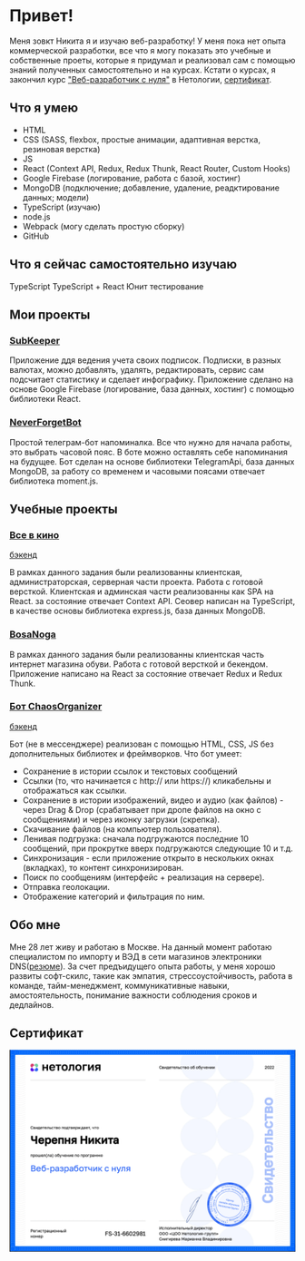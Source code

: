 # Привет! #

Меня зовкт Никита я и изучаю веб-разработку! У меня пока нет опыта коммерческой разработки, все что я могу показать это учебные и собственные проеты, которые я придумал и реализовал сам с помощью знаний полученных самостоятельно и на курсах. Кстати о курсах, я закончил курс ["Веб-разработчик с нуля"](https://netology.ru/programs/web-developer) в Нетологии, [сертификат](#cert).

## Что я умею ##

* HTML 
* CSS (SASS, flexbox, простые анимации, адаптивная верстка, резиновая верстка)
* JS
* React (Context API, Redux, Redux Thunk, React Router, Custom Hooks)
* Google Firebase (логирование, работа с базой, хостинг)
* MongoDB (подключение; добавление, удаление, реадктирование данных; модели)
* TypeScript (изучаю)
* node.js
* Webpack (могу сделать простую сборку)
* GitHub

## Что я сейчас самостоятельно изучаю ##

TypeScript
TypeScript + React
Юнит тестирование

## Мои проекты ##

### [SubKeeper](https://github.com/cherry-pynya/SubKeeper) ###
Приложение ддя ведения учета своих подписок. Подписки, в разных валютах, можно добавлять, удалять, редактировать, сервис сам подсчитает статистику и сделает инфографику. Приложение сделано на основе Google Firebase (логирование, база данных, хостинг) с помощью библиотеки React.

### [NeverForgetBot](https://github.com/cherry-pynya/neverForget_bot) ###

Простой телеграм-бот напоминалка. Все что нужно для начала работы, это выбрать часовой пояс. В боте можно оставлять себе напоминания на будущее. Бот сделан на основе библиотеки TelegramApi, база данных MongoDB, за работу со временем и часовыми поясами отвечает библиотека moment.js.

## Учебные проекты ##

### [Все в кино](https://github.com/cherry-pynya/netology-final-diplom-front) ###
[бэкенд](https://github.com/cherry-pynya/ahj_diploma_back)

В рамках данного задания были реализованны клиентская, администраторская, серверная части проекта. Работа с готовой версткой. Клиентская и админская части реализованны как SPA на React. за состояние отвечает Context API. Сеовер написан на TypeScript, в качестве основы библиотека express.js, база данных MongoDB.

### [BosaNoga](https://github.com/cherry-pynya/react-diploma) ###

В рамках данного задания были реализованны клиентская часть интернет магазина обуви. Работа с готовой версткой и бекендом. Приложение написано на React за состояние отвечает Redux и Redux Thunk.

### [Бот ChaosOrganizer](https://github.com/cherry-pynya/ahj_diploma_front) ###
[бэкенд](https://github.com/cherry-pynya/ahj_diploma_front/blob/main/README.md)

Бот (не в мессенджере) реализован с помощью HTML, CSS, JS без дополнительных библиотек и фреймворков.
Что бот умеет: 

* Сохранение в истории ссылок и текстовых сообщений
* Ссылки (то, что начинается с http:// или https://) кликабельны и отображаться как ссылки.
* Сохранение в истории изображений, видео и аудио (как файлов) - через Drag & Drop (срабатывает при дропе файлов на окно с сообщениями) и через иконку загрузки (скрепка).
* Скачивание файлов (на компьютер пользователя).
* Ленивая подгрузка: сначала подгружаются последние 10 сообщений, при прокрутке вверх подгружаются следующие 10 и т.д.
* Синхронизация - если приложение открыто в нескольких окнах (вкладках), то контент синхронизирован.
* Поиск по сообщениям (интерфейс + реализация на сервере).
* Отправка геолокации.
* Отображение категорий и фильтрация по ним.

## Обо мне ##

Мне 28 лет живу и работаю в Москве. На данный момент работаю специалистом по импорту и ВЭД в сети магазинов электроники DNS([резюме](https://hh.ru/resume/67172352ff0570b3dd0039ed1f79356d366b64)). За счет предъидущего опыта работы, у меня хорошо развиты софт-скилс, такие как эмпатия, стрессоустойчивость, работа в команде, тайм-менеджмент, коммуникативные навыки, амостоятельность, понимание важности соблюдения сроков и дедлайнов. 

## Сертификат <a name="cert"></a> ##
![сертификат](./public/cert.png)
